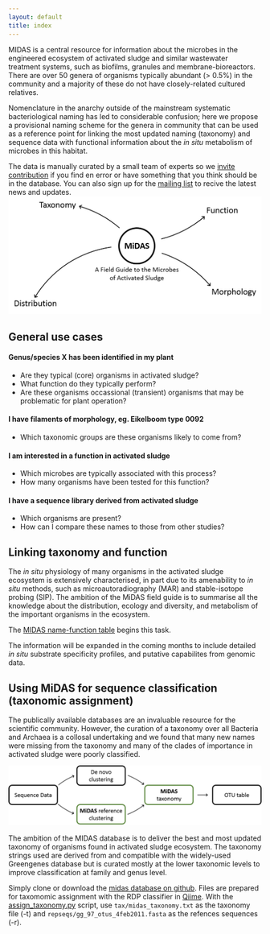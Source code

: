 ```yaml
---
layout: default
title: index
---
```

MIDAS is a central resource for information about the microbes in the engineered ecosystem of activated sludge and similar wastewater treatment systems, such as biofilms, granules and membrane-bioreactors. There are over 50 genera of organisms typically abundant (> 0.5%) in the community and a majority of these do not have closely-related cultured relatives. 

Nomenclature in the anarchy outside of the mainstream systematic bacteriological naming has led to considerable confusion; here we propose a provisional naming scheme for the genera in community that can be used as a reference point for linking the most updated naming (taxonomy) and sequence data with functional information about the _in situ_ metabolism of microbes in this habitat.

The data is manually curated by a small team of experts so we [invite contribution](docs/about.html) if you find en error or have something that you think should be in the database. You can also sign up for the [mailing list](http://bit.ly/midassub) to recive the latest news and updates.
![MIDAS usecases](images/usecases.png)
## General use cases

#### Genus/species X has been identified in my plant
- Are they typical (core) organisms in activated sludge?
- What function do they typically perform?
- Are these organisms occassional (transient) organisms that may be problematic for plant operation?

#### I have filaments of morphology, eg. Eikelboom type 0092
- Which taxonomic groups are these organisms likely to come from?

#### I am interested in a function in activated sludge
- Which microbes are typically associated with this process?
- How many organisms have been tested for this function?

#### I have a sequence library derived from activated sludge
- Which organisms are present? 
- How can I compare these names to those from other studies?

## Linking taxonomy and function
The *in situ* physiology of many organisms in the activated sludge ecosystem is extensively characterised, in part due to its amenability to *in situ* methods, such as microautoradiography (MAR) and stable-isotope probing (SIP). The ambition of the MiDAS field guide is to summarise all the knowledge about the distribution, ecology and diversity, and metabolism of the important organisms in the ecosystem. 

The [MIDAS name-function table](https://docs.google.com/spreadsheet/ccc?key=0AibK9cdlSmXgdDN5NTRnVkVZUTNfOS1KYVIzWXNZb2c&usp=sharing) begins this task. 

The information will be expanded in the coming months to include detailed *in situ* substrate specificity profiles, and putative capabilites from genomic data.


## Using MiDAS for sequence classification (taxonomic assignment)
The publically available databases are an invaluable resource for the scientific community. However, the curation of a taxonomy over all Bacteria and Archaea is a collosal undertaking and we found that many new names were missing from the taxonomy and many of the clades of importance in activated sludge were poorly classified.

![MIDAS taxonomic assignment](images/workflow.png)

The ambition of the MIDAS database is to deliver the best and most updated taxonomy of organisms found in activated sludge ecosystem. The taxonomy strings used are derived from and compatible with the widely-used Greengenes database but is curated mostly at the lower taxonomic levels to improve classification at family and genus level.



Simply clone or download the [midas database on github](https://github.com/aaronsaunders/midas/releases/). Files are prepared for taxomomic assignment with the RDP classifier in [Qiime](http://qiime.org). With the [assign_taxonomy.py](http://qiime.org/scripts/assign_taxonomy.html) script, use `tax/midas_taxonomy.txt` as the taxonomy file (-t) and `repseqs/gg_97_otus_4feb2011.fasta` as the refences sequences (-r).

